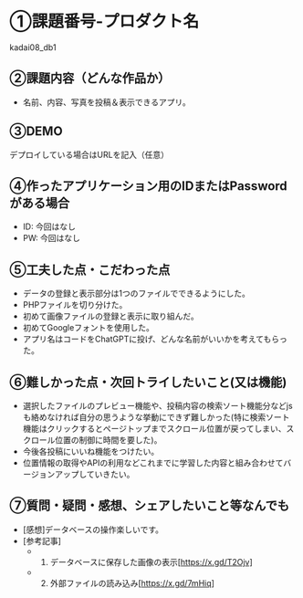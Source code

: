 # ①課題番号-プロダクト名

kadai08_db1

## ②課題内容（どんな作品か）

- 名前、内容、写真を投稿＆表示できるアプリ。

## ③DEMO

デプロイしている場合はURLを記入（任意）

## ④作ったアプリケーション用のIDまたはPasswordがある場合

- ID: 今回はなし
- PW: 今回はなし

## ⑤工夫した点・こだわった点

- データの登録と表示部分は1つのファイルでできるようにした。
- PHPファイルを切り分けた。
- 初めて画像ファイルの登録と表示に取り組んだ。
- 初めてGoogleフォントを使用した。
- アプリ名はコードをChatGPTに投げ、どんな名前がいいかを考えてもらった。

## ⑥難しかった点・次回トライしたいこと(又は機能)

- 選択したファイルのプレビュー機能や、投稿内容の検索ソート機能分などjsも絡めなければ自分の思うような挙動にできず難しかった(特に検索ソート機能はクリックするとページトップまでスクロール位置が戻ってしまい、スクロール位置の制御に時間を要した)。
- 今後各投稿にいいね機能をつけたい。
- 位置情報の取得やAPIの利用などこれまでに学習した内容と組み合わせてバージョンアップしていきたい。

## ⑦質問・疑問・感想、シェアしたいこと等なんでも

- [感想]データベースの操作楽しいです。
- [参考記事]
  - 1. データベースに保存した画像の表示[https://x.gd/T2Ojv]
  - 2. 外部ファイルの読み込み[https://x.gd/7mHiq]